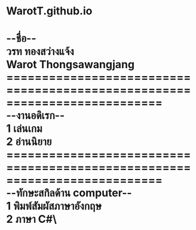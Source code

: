 # WarotT.github.io
 
--ชื่อ--\
วรท ทองสว่างแจ้ง\
Warot Thongsawangjang\
==========================================================================\
--งานอดิเรก--\
1 เล่นเกม\
2 อ่านนิยาย\
==========================================================================\
--ทักษะสกิลด้าน computer--\
1 พิมพ์สัมผัสภาษาอังกฤษ\
2 ภาษา C#\
==========================================================================